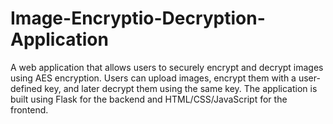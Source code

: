 # Image-Encryptio-Decryption-Application
A web application that allows users to securely encrypt and decrypt images using AES encryption. Users can upload images, encrypt them with a user-defined key, and later decrypt them using the same key. The application is built using Flask for the backend and HTML/CSS/JavaScript for the frontend.
